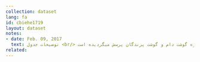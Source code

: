 ```yaml
---
collection: dataset
lang: fa
id: cbiehe1719
layout: dataset
notes: 
- date: Feb. 09, 2017
  text: توضیحات جدول <br/> فرآورده‌های گوشت دام و پرندگان - تا سال ۱۳۸۵ در زيرگروه گوشت دام و گوشت پرندگان پرسش ميگرديده است.￼￼￼￼￼￼￼￼￼￼￼￼￼￼￼￼￼￼￼￼￼￼￼￼￼￼￼￼￼ <br/> حيوانات دريايی و فرآورده‌های آن - تا سال ۱۳۸۵ در زيرگروه انواع ماهی پرسش شده است. <br/> انواع سيگار - واحد سيگار نخ می باشد.
related:
---
```


